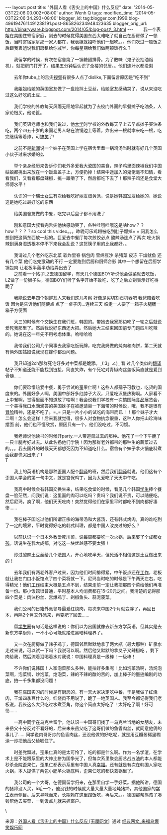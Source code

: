 --- layout: post title: "外国人看《舌尖上的中国》什么反应" date:
'2014-05-03T22:06:00.002+08:00' author: Wenh Q tags: modified\_time:
'2014-05-03T22:06:34.293+08:00' blogger\_id:
tag:blogger.com,1999:blog-4961947611491238191.post-865826234948423635
blogger\_orig\_url:
http://binaryware.blogspot.com/2014/05/blog-post\_3.html ---
　　我一个表姐在美国住寄宿家庭，刚去的时候觉得美国东西太难吃了就自己在厨房做了一顿饭，当时寄宿家庭那一家人都在，我表姐就招呼他们一起吃。。。他们次过一顿饭之后跟我表姐说我们房租给你减半，你每星期给我们做两顿饭行么？\
\
　　我留学的时候，有次在宿舍烧了一锅糖醋排骨。为了散味（鬼子没抽油烟机），就把房门打开了。结果五分钟后认识了全楼的邻居。。他们连汁水都没剩\
\
　　去年你tube上的舌尖[视频](http://www.23ps.com/photoshop/shipinjiaocheng/)有很多人点了dislike,下面留言原因是"吃不到"\
\
　　我姐姐给她的英国室友做了一盘炝拌土豆丝，给她室友感动哭了，说从来没吃过这么好吃的土豆……\
\
　　我们学校的外教每天风雨无阻地早起就为了去校门外面的早餐摊子吃油条，人家论根买，他论筐。\
\
　　我们英语老师也和我们说过，他[大学](http://www.laifudao.com/tupian/1525.htm)时学校的外教每天早上去早点摊子买油条吃，两个四五十岁的米国老男人站在油锅边上等着，炸出来一根就拿来吃一根，吃完继续等着炸，可[搞笑](http://www.laifudao.com/tupian/)了!\
\
　　之前不是[新闻](http://www.laifudao.com/wangwen/quweixinwen.htm)说一个妹子在英国上学在宿舍里煮一锅鸡汤当时就有好几个英国小伙子过来求婚的么\
\
　　举个亲身经历来告诉你们老外多爱我大瓷国的美食，辣子鸡里面辣椒我们中国姑娘都挑出来放在一个饭盒盖子上，方便扔掉！结果中途加入的鬼佬毫不知情，看看我们，又看看那盘辣椒，挑一跟嚼了下，然后都吃下去了！那辣子鸡还是食堂大师傅水平！\
\
　　认识的一个瑞士[女生](http://www.laifudao.com/wangwen/28995.htm)有次给我吃好丽友蛋黄派，说是她韩国室友给她的，她说这是她吃过最好吃的东西\
\
　　给美国舍友做的中餐，吃完以后盘子都不用洗了\
\
　　刚和意国大叔看完舌尖他快感动哭了，各种哇哦哇哦这是啥how？？how？？？？so
cool this video。。。昨晚可乐鸡翅被吃到肚子爆掉= =
问我怎么想到把这俩东西放一起的。巨爱去中餐厅每次煎饺必点
酸辣汤连点了两次
吃火锅辣到满身湿透根本停不下来我会乱说？这货筷子用的比我都好。。\
\
　　我请过几个老外吃东北菜 软炸里脊 锅包肉 雪绵豆沙 杀猪菜 皮冻 干煸鱿鱼
还有几个菜 他们吃完激动的不行 一定要跑到后厨和厨师合影
其中一个想留在后厨学锅包肉 让老板半轰半劝给弄出去了\
　　之前看一个帖子LZ去德国留学，有天几个德国BOY听说他会做菜就去吃饭，LZ做了一份狮子头，德国BOY们听了名字开始不敢吃，吃了之后立刻表示好吃得跪了\
\
　　我能说去年四个朝鲜友人来我们这儿考察 好像是买切割石机器吧
我爸陪着吃饭 因为是告诉他们随便点 点了一桌子肉…连续三天
临走一人要了一箱子火腿肠一箱子方便面\
\
　　大三的时候有个交换生在我们班，韩国的。带她去我家那边吃了一轮之后就说爱死我那里了。然后我说好东西还大把。然后她大三结束回国前专门跑四川吃辣的。她说在这一年先不用考虑体重。哈哈哈哈\
\
　　我带我们公司几个同事去我家吃饭玩牌，吃完我妈做的炖肉和肉饼，第二天就有俩外国姑娘说我现在嫁你都没问题。\
\
　　我只知道2ch那群死宅好多对中菜都是跪舔。\_(:3」∠)\_ 看
过几个类似的[翻译](http://www.xyfanyi.com/)帖子不知道还能不能找到链接，简直笑炸，有个死宅对青椒肉丝盖饭简直就是爱到骨髓……\
\
　　你们要珍惜热爱中餐，勇于尝试的歪果仁啊！这些人都孺子可教也，吃货的国度来的。外国好多人啊，美国中部好多红脖子大汉，只爱吃汉堡热狗啊。人家看不上中餐啊，觉得里面不知道放了啥啊！我会说我们学校有一次搞国际[食品](http://www.51ps.com/anli/shipin/)展览会，一个美得我口水滴滴答的美国妹子在被邀请尝一下海带的时候说，哦，我不是很有[冒险](http://www.azyxdq.com/danji/maoxian.htm)精神，还是不吃了。=\_=
只是一片小小的试吃的海带而已！！那个妹子才大二啊！怎么会这样！后来我就觉得，很多人对食物执念很重，这种人你把山珍海味摆面
前，他们也不懂欣赏，原因只有一个，他们没吃过，不习惯。\
\
　　我老师说他读书的时候开party.一人带道菜过去的那种。他花了一个下午腌了一只羊腿考好过去。从此名扬他们学院！因为那群老外都带的那种生的蔬菜过去的。。。我去国外的时候天天都想死因为不知道吃什么。宿舍有个妹子拿火锅底料煮面我都快哭出来了T\
T\
\
　　我上的英语机构是那种歪国人配个[翻译](http://www.xyfanyi.com/)的班，然后我们[翻译](http://www.xyfanyi.com/)就说，他们这有个歪国人学会的第一句中文，就是宫保鸡丁，因为太爱吃了天天中午吃。\
\
　　我高中时候会有韩国交换生来，结果吃食堂的时候，看见几个韩国[学生](http://www.laifudao.com/wangwen/20385.htm)捧个餐盘一脸茫然，问我们说：这里面的肉可以吃吗？贵吗？我们说不贵，可以随便吃。然后尼玛，疯了啊，他们天天吃肉！突然觉得他们在家里平时都吃不到肉都好凄惨……\
\
　　我在棒子国吃过他们所谓正宗的海带汤和大酱汤，还有韩式烤肉，真的难吃到了一定的境界，平时觉得好吃的韩式料理，都是中国人改良过的好么？\
\
　　以前认识一个日本外教爱死川菜，说每周都要吃一次火锅，后来娶了个成都[女孩](http://www.laifudao.com/tupian/6411.htm)。话说生在我大成都，对吃这一块优越感不要太强！\
\
　　炒过酸辣土豆丝给几个法国人，开心地吃半天，但死活不相信这是土豆做出来的！\
\
　　去年我们有两老外客户过来，因为他们时间排得紧，中午饭点还在[工作](http://www.51ps.com/)，老板就让我在门口小饭馆点了四个菜将就一下。尼玛当时吃的时候是下午两天左右，吃得精光！他们[工作](http://www.51ps.com/)结束大概是五点不到，结果走前一定让我把那四个菜给他们再准备一份。那小饭馆很普通，平时基本人均消费都在15-20元之间。我清楚的记得那四个菜是：肉沫粉丝、宫爆鸡丁、剁椒鱼头、蒜泥菠菜。\
\
　　我们公司的日籍外派领导最爱红烧肉，每次来中国2个月就变胖了，再回日本，再隔2个月又外派来，再变肥了回去……\
\
　　留[学生](http://www.laifudao.com/wangwen/20385.htm)圈有句话是这样说的：你们以为出国就像去新东方学英语，但其实是去新东方学厨师，一不小心可能就踏进黑暗料理界了。\
\
　　又一次在厨房做了辣子鸡丁，德国邻居默默地拿了两大瓶（最大那种）矿泉水走过来说，可以试一下吗？我说可以啊。然后他又默默的拿叉子叉辣椒吃
，剩下肉给我，然后流着泪喝着水对我说：中国料理真是一级棒！一级棒！\
\
　　不许你们说韩国！人家泡菜那么多种，能拍好多集呢！比如泡菜汤啊，汤炖泡菜啊，泡菜锅，炒泡菜，炝泡菜，辣的不辣的酸的苦的，加上棒子的墨迹编剧的功底，拍一千多集都没问题！\
\
　　我在腐国实习的时候是有厨房的，有一天大家决定吃中餐，于是我做了红烧肉，干煸四季豆什么的。红烧肉不用说了，跪了一地英国人。我至今都记得我们老板说，我长这么大只吃过水煮豆角，你这个简直太好吃了！太好吃了啊！好可怜……\
\
　　一高中同学在乌克兰留学，他认识一中国哥们找了一乌克兰当地的女朋友，未来岳父十分反对不看好的，后来未来岳父吃了这哥们做的鱼香肉丝，就同意他俩的事儿了……同学说内哥哥炒的鱼香肉丝，还没他做的好吃呢，就是用豆瓣酱稀里糊涂一炒把他岳父给唬住了。\
\
　　时差党飘过，歪果仁真的是太可怜了，吃的都是什么啊。作为一名学渣，在学术上是不能跟系里的大神比拼为国争光了，但每次系里聚会厨艺战五渣的本人都能秒杀全院歪果仁，歪果仁都表示系里有中国人真[幸福](http://www.laifudao.com/tupian/2928.htm)。还有就是有次在韩国人家吃火锅，本人提供了两包小肥羊火锅底料，歪果仁吃的都快栽锅里了。\
\
　　我公司的一个大哥，在德国留学归来，在那里自学一手好菜。据他所讲，德国的猪蹄没人买，5毛一个，他没钱的时候就大量大量大量地炖猪蹄，其他国家的[学生](http://www.laifudao.com/wangwen/20385.htm)表示侧目。后来寻味而来，长期赖在这里蹭饭吃，再后来。。。德国那帮熊孩子凑钱帮他去买菜，一到饭点儿就来扒窗户。
<div>

\

</div>

<div>

来源：[外国人看《舌尖上的中国》什么反应
\[无厘网文\]](http://www.laifudao.com/wangwen/78339.htm)  通过 [经典网文\_来福岛爆笑娱乐网](http://www.laifudao.com/wangwen/)

</div>
